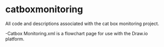 # catboxmonitoring
All code and descriptions associated with the cat box monitoring project.

-Catbox Monitoring.xml is a flowchart page for use with the Draw.io platform.
